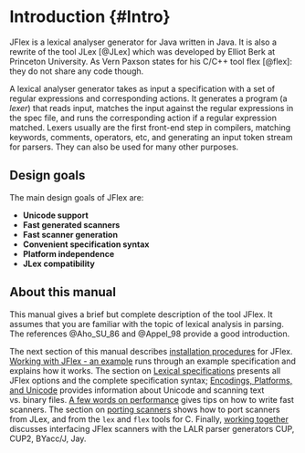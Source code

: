 <!--
  Copyright 2023, Gerwin Klein, Régis Décamps, Steve Rowe
  SPDX-License-Identifier: CC-BY-SA-4.0
-->

Introduction {#Intro}
============

JFlex is a lexical analyser generator for Java written in Java. It is
also a rewrite of the tool JLex [@JLex] which was developed by Elliot Berk at
Princeton University. As Vern Paxson states for his C/C++ tool flex [@flex]:
they do not share any code though.

A lexical analyser generator takes as input a specification with a set of
regular expressions and corresponding actions. It generates a program (a
*lexer*) that reads input, matches the input against the regular expressions
in the spec file, and runs the corresponding action if a regular expression
matched. Lexers usually are the first front-end step in compilers, matching
keywords, comments, operators, etc, and generating an input token stream for
parsers. They can also be used for many other purposes.


Design goals
------------

The main design goals of JFlex are:

-   **Unicode support**
-   **Fast generated scanners**
-   **Fast scanner generation**
-   **Convenient specification syntax**
-   **Platform independence**
-   **JLex compatibility**

About this manual
-----------------

This manual gives a brief but complete description of the tool JFlex. It
assumes that you are familiar with the topic of lexical analysis in parsing.
The references @Aho_SU_86 and @Appel_98 provide a good introduction.

The next section of this manual describes [installation
procedures](#Installing) for JFlex. [Working with JFlex - an example](#Example)
runs through an example specification and explains how it works. The section on
[Lexical specifications](#Specifications) presents all JFlex options and the
complete specification syntax; [Encodings, Platforms, and
Unicode](#sec:encodings) provides information about Unicode and scanning text
vs. binary files. [A few words on performance](#performance) gives tips on how
to write fast scanners. The section on [porting scanners](#Porting) shows how
to port scanners from JLex, and from the `lex` and `flex` tools for C. Finally,
[working together](#WorkingTog) discusses interfacing JFlex scanners with the
LALR parser generators CUP, CUP2, BYacc/J, Jay.

